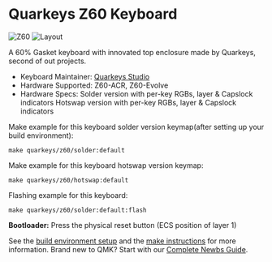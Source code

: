 # Quarkeys Z60 Keyboard

![Z60](https://static.wixstatic.com/media/72b918_45f82258186646d4bfa57c9d73ccc9bc~mv2.jpeg)
![Layout](https://static.wixstatic.com/media/72b918_bb37ec16543545b0aac331d5a7fa977c~mv2.png)

A 60% Gasket keyboard with innovated top enclosure made by Quarkeys, second of out projects.

* Keyboard Maintainer: [Quarkeys Studio](www.quarkeys.com)
* Hardware Supported: Z60-ACR, Z60-Evolve
* Hardware Specs: Solder version with per-key RGBs, layer & Capslock indicators
                  Hotswap version with per-key RGBs, layer & Capslock indicators

Make example for this keyboard solder version keymap(after setting up your build environment):

    make quarkeys/z60/solder:default

Make example for this keyboard hotswap version keymap:

    make quarkeys/z60/hotswap:default

Flashing example for this keyboard:

    make quarkeys/z60/solder:default:flash

**Bootloader:** Press the physical reset button (ECS position of layer 1)

See the [build environment setup](https://docs.qmk.fm/#/getting_started_build_tools) and the [make instructions](https://docs.qmk.fm/#/getting_started_make_guide) for more information. Brand new to QMK? Start with our [Complete Newbs Guide](https://docs.qmk.fm/#/newbs).